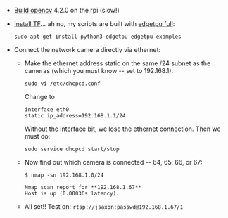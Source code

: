 * [Build opencv](https://www.pyimagesearch.com/2019/09/16/install-opencv-4-on-raspberry-pi-4-and-raspbian-buster/) 4.2.0 on the rpi (slow!)
* [Install TF](https://coral.ai/docs/accelerator/get-started/)... ah no, my scripts are built with [edgetpu full](https://coral.ai/docs/edgetpu/api-intro/#install-the-library-and-examples):
   ```
   sudo apt-get install python3-edgetpu edgetpu-examples
   ```
   
* Connect the network camera directly via ethernet:
  * Make the ethernet address static on the same /24 subnet as the cameras (which you must know -- set to 192.168.1).
    ```
    sudo vi /etc/dhcpcd.conf
    ```

    Change to
    ```
    interface eth0
    static ip_address=192.168.1.1/24
    ```

    Without the interface bit, we lose the ethernet connection.  Then we must do:
    ```
    sudo service dhcpcd start/stop
    ```

  * Now find out which camera is connected -- 64, 65, 66, or 67:
    ```
    $ nmap -sn 192.168.1.0/24

    Nmap scan report for **192.168.1.67**
    Host is up (0.00036s latency).
    ```


  * All set!!  Test on: `rtsp://jsaxon:passwd@192.168.1.67/1`
